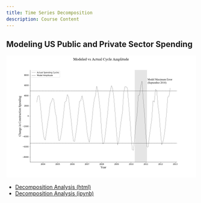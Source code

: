 ```yaml
---
title: Time Series Decomposition
description: Course Content
---
```


## Modeling US Public and Private Sector Spending
![Decomposition Model Image](decompPreview.jpg)
- [Decomposition Analysis (html)](Decomposition.html)
- [Decomposition Analysis (ipynb)](Decomposition.ipynb)
